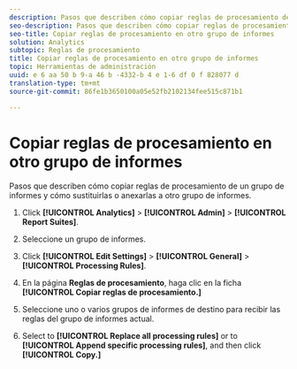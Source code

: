 ```yaml
---
description: Pasos que describen cómo copiar reglas de procesamiento de un grupo de informes y cómo sustituirlas o anexarlas a otro grupo de informes.
seo-description: Pasos que describen cómo copiar reglas de procesamiento de un grupo de informes y cómo sustituirlas o anexarlas a otro grupo de informes.
seo-title: Copiar reglas de procesamiento en otro grupo de informes
solution: Analytics
subtopic: Reglas de procesamiento
title: Copiar reglas de procesamiento en otro grupo de informes
topic: Herramientas de administración
uuid: e 6 aa 50 b 9-a 46 b -4332-b 4 e 1-6 df 0 f 828077 d
translation-type: tm+mt
source-git-commit: 86fe1b3650100a05e52fb2102134fee515c871b1

---
```



# Copiar reglas de procesamiento en otro grupo de informes

Pasos que describen cómo copiar reglas de procesamiento de un grupo de informes y cómo sustituirlas o anexarlas a otro grupo de informes.

1. Click **[!UICONTROL Analytics]** &gt; **[!UICONTROL Admin]** &gt; **[!UICONTROL Report Suites]**.
1. Seleccione un grupo de informes.
1. Click **[!UICONTROL Edit Settings]** &gt; **[!UICONTROL General]** &gt; **[!UICONTROL Processing Rules]**.

1. En la página **Reglas de procesamiento**, haga clic en la ficha **[!UICONTROL Copiar reglas de procesamiento.]**
1. Seleccione uno o varios grupos de informes de destino para recibir las reglas del grupo de informes actual.
1. Select to **[!UICONTROL Replace all processing rules]** or to **[!UICONTROL Append specific processing rules]**, and then click **[!UICONTROL Copy.]**
